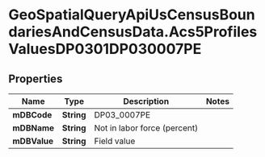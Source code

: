 # GeoSpatialQueryApiUsCensusBoundariesAndCensusData.Acs5ProfilesValuesDP0301DP030007PE

## Properties

Name | Type | Description | Notes
------------ | ------------- | ------------- | -------------
**mDBCode** | **String** | DP03_0007PE | 
**mDBName** | **String** | Not in labor force (percent) | 
**mDBValue** | **String** | Field value | 


